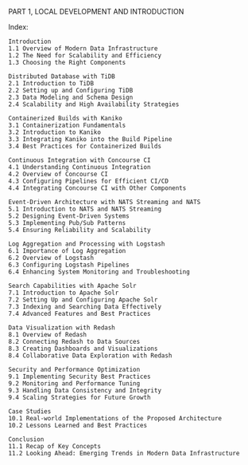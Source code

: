 PART 1, LOCAL DEVELOPMENT AND INTRODUCTION

Index:

    Introduction
    1.1 Overview of Modern Data Infrastructure
    1.2 The Need for Scalability and Efficiency
    1.3 Choosing the Right Components

    Distributed Database with TiDB
    2.1 Introduction to TiDB
    2.2 Setting up and Configuring TiDB
    2.3 Data Modeling and Schema Design
    2.4 Scalability and High Availability Strategies

    Containerized Builds with Kaniko
    3.1 Containerization Fundamentals
    3.2 Introduction to Kaniko
    3.3 Integrating Kaniko into the Build Pipeline
    3.4 Best Practices for Containerized Builds

    Continuous Integration with Concourse CI
    4.1 Understanding Continuous Integration
    4.2 Overview of Concourse CI
    4.3 Configuring Pipelines for Efficient CI/CD
    4.4 Integrating Concourse CI with Other Components

    Event-Driven Architecture with NATS Streaming and NATS
    5.1 Introduction to NATS and NATS Streaming
    5.2 Designing Event-Driven Systems
    5.3 Implementing Pub/Sub Patterns
    5.4 Ensuring Reliability and Scalability

    Log Aggregation and Processing with Logstash
    6.1 Importance of Log Aggregation
    6.2 Overview of Logstash
    6.3 Configuring Logstash Pipelines
    6.4 Enhancing System Monitoring and Troubleshooting

    Search Capabilities with Apache Solr
    7.1 Introduction to Apache Solr
    7.2 Setting Up and Configuring Apache Solr
    7.3 Indexing and Searching Data Effectively
    7.4 Advanced Features and Best Practices

    Data Visualization with Redash
    8.1 Overview of Redash
    8.2 Connecting Redash to Data Sources
    8.3 Creating Dashboards and Visualizations
    8.4 Collaborative Data Exploration with Redash

    Security and Performance Optimization
    9.1 Implementing Security Best Practices
    9.2 Monitoring and Performance Tuning
    9.3 Handling Data Consistency and Integrity
    9.4 Scaling Strategies for Future Growth

    Case Studies
    10.1 Real-world Implementations of the Proposed Architecture
    10.2 Lessons Learned and Best Practices

    Conclusion
    11.1 Recap of Key Concepts
    11.2 Looking Ahead: Emerging Trends in Modern Data Infrastructure
